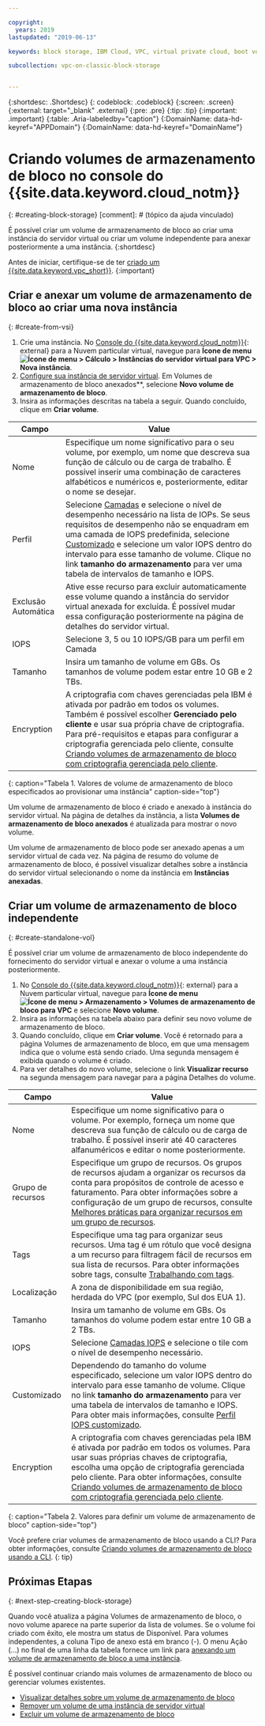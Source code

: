 ```yaml
---

copyright:
  years: 2019
lastupdated: "2019-06-13"

keywords: block storage, IBM Cloud, VPC, virtual private cloud, boot volume, data volume, volume, data storage, VSI, virtual server instance, instance, IOPS

subcollection: vpc-on-classic-block-storage


---
```


{:shortdesc: .Shortdesc}
{: codeblock: .codeblock}
{:screen: .screen}
{:external: target="_blank" .external}
{:pre: .pre}
{:tip: .tip}
{:important: .important}
{:table: .Aria-labeledby="caption"}
{:DomainName: data-hd-keyref="APPDomain"}
{:DomainName: data-hd-keyref="DomainName"}

# Criando volumes de armazenamento de bloco no console do {{site.data.keyword.cloud_notm}}
{: #creating-block-storage}
[comment]: # (tópico da ajuda vinculado)

É possível criar um volume de armazenamento de bloco ao criar uma instância do servidor virtual ou criar um volume independente para anexar posteriormente a uma instância.
{:shortdesc}

Antes de iniciar, certifique-se de ter [criado um {{site.data.keyword.vpc_short}}](/docs/vpc-on-classic?topic=vpc-on-classic-getting-started).
{:important}

## Criar e anexar um volume de armazenamento de bloco ao criar uma nova instância
{: #create-from-vsi}

1. Crie uma instância. No
[Console do {{site.data.keyword.cloud_notm}}](https://{DomainName}/vpc){: external} para a Nuvem particular
virtual, navegue para **Ícone de menu
![Ícone de menu](../../icons/icon_hamburger.svg) > Cálculo > Instâncias do servidor virtual para VPC > Nova instância**.
1. [Configure
sua instância de servidor virtual](/docs/vpc-on-classic-vsi?topic=vpc-on-classic-vsi-creating-virtual-servers). Em Volumes de armazenamento de bloco
anexados**, selecione **Novo volume de armazenamento de
bloco**.
1. Insira as informações descritas na tabela a seguir. Quando concluído, clique em
**Criar volume**.

| Campo | Value |
|-------|-------|
| Nome  | Especifique um nome significativo para o seu volume, por exemplo, um nome que descreva sua função de cálculo ou de carga de trabalho. É possível inserir uma combinação de caracteres alfabéticos e numéricos e, posteriormente, editar o nome se desejar. |
| Perfil | Selecione [Camadas](/docs/vpc-on-classic-block-storage?topic=vpc-on-classic-block-storage-block-storage-profiles#tiers) e selecione o nível de desempenho necessário na lista de IOPs. Se seus requisitos de desempenho não se enquadram em uma camada de IOPS predefinida, selecione [Customizado](/docs/vpc-on-classic-block-storage?topic=vpc-on-classic-block-storage-block-storage-profiles#custom) e selecione um valor IOPS dentro do intervalo para esse tamanho de volume. Clique no link **tamanho do armazenamento** para ver uma tabela de intervalos de tamanho e IOPS. |
| Exclusão Automática | Ative esse recurso para excluir automaticamente esse volume quando a instância do servidor virtual anexada for excluída. É possível mudar essa configuração posteriormente na página de detalhes do servidor virtual. |
| IOPS | Selecione 3, 5 ou 10 IOPS/GB para um perfil em Camada |
| Tamanho | Insira um tamanho de volume em GBs. Os tamanhos de volume podem estar entre 10 GB e 2 TBs. |
| Encryption | A criptografia com chaves gerenciadas pela IBM é ativada por padrão em todos os volumes. Também é possível escolher **Gerenciado pelo cliente** e usar sua própria chave de criptografia. Para pré-requisitos e etapas para configurar a criptografia gerenciada pelo cliente, consulte [Criando volumes de armazenamento de bloco com criptografia gerenciada pelo cliente](/docs/vpc-on-classic-block-storage?topic=vpc-on-classic-block-storage-block-storage-encryption). |
{: caption="Tabela 1. Valores de volume de armazenamento de bloco especificados ao provisionar uma instância" caption-side="top"}

Um volume de armazenamento de bloco é criado e anexado à instância do servidor virtual. Na página de detalhes da instância, a lista **Volumes de armazenamento de bloco anexados** é atualizada para mostrar o novo volume.

Um volume de armazenamento de bloco pode ser anexado apenas a um servidor virtual de cada vez. Na página de resumo do volume de armazenamento de bloco, é possível visualizar detalhes sobre a instância do servidor virtual selecionando o nome da instância em **Instâncias anexadas**.

## Criar um volume de armazenamento de bloco independente
{: #create-standalone-vol}

É possível criar um volume de armazenamento de bloco independente do fornecimento do servidor virtual e anexar o volume a uma instância posteriormente.

1. No [Console do {{site.data.keyword.cloud_notm}}](https://{DomainName}/vpc){: external} para a Nuvem particular virtual, navegue para **Ícone de menu ![Ícone de menu](../../icons/icon_hamburger.svg) > Armazenamento > Volumes de armazenamento de bloco para VPC** e selecione **Novo volume**.
1. Insira as informações na tabela abaixo para definir seu novo volume de armazenamento de bloco.
1. Quando concluído, clique em **Criar volume**. Você é retornado para a página Volumes de armazenamento de bloco, em que uma mensagem indica que o volume está sendo criado. Uma segunda mensagem é exibida quando o volume é criado.
1. Para ver detalhes do novo volume, selecione o link **Visualizar recurso** na segunda mensagem para navegar para a página Detalhes do volume.

| Campo | Value |
|-------|-------|
| Nome  | Especifique um nome significativo para o volume. Por exemplo, forneça um nome que descreva sua função de cálculo ou de carga de trabalho. É possível inserir até 40 caracteres alfanuméricos e editar o nome posteriormente. |
| Grupo de recursos | Especifique um grupo de recursos. Os grupos de recursos ajudam a organizar os recursos da conta para propósitos de controle de acesso e faturamento. Para obter informações sobre a configuração de um grupo de recursos, consulte [Melhores práticas para organizar recursos em um grupo de recursos](/docs/resources?topic=resources-bp_resourcegroups#setuprgs). |
| Tags | Especifique uma tag para organizar seus recursos. Uma tag é um rótulo que você designa a um recurso para filtragem fácil de recursos em sua lista de recursos. Para obter informações sobre tags, consulte [Trabalhando com tags](/docs/resources?topic=resources-tag). |
| Localização | A zona de disponibilidade em sua região, herdada do VPC (por exemplo, Sul dos EUA 1). |
| Tamanho | Insira um tamanho de volume em GBs.  Os tamanhos do volume podem estar entre 10 GB a 2 TBs. |
| IOPS | Selecione [Camadas IOPS](/docs/vpc-on-classic-block-storage?topic=vpc-on-classic-block-storage-block-storage-profiles#tiers) e selecione o tile com o nível de desempenho necessário. |
| Customizado | Dependendo do tamanho do volume especificado, selecione um valor IOPS dentro do intervalo para esse tamanho de volume. Clique no link **tamanho do armazenamento** para ver uma tabela de intervalos de tamanho e IOPS. Para obter mais informações, consulte [Perfil IOPS customizado](/docs/vpc-on-classic-block-storage?topic=vpc-on-classic-block-storage-block-storage-profiles#custom). |
| Encryption | A criptografia com chaves gerenciadas pela IBM é ativada por padrão em todos os volumes. Para usar suas próprias chaves de criptografia, escolha uma opção de criptografia gerenciada pelo cliente. Para obter informações, consulte [Criando volumes de armazenamento de bloco com criptografia gerenciada pelo cliente](/docs/vpc-on-classic-block-storage?topic=vpc-on-classic-block-storage-block-storage-encryption).|
{: caption="Tabela 2. Valores para definir um volume de armazenamento de bloco" caption-side="top"}

Você prefere criar volumes de armazenamento de bloco usando a CLI? Para obter informações, consulte [Criando volumes de armazenamento de bloco usando a CLI](/docs/vpc-on-classic-block-storage?topic=vpc-on-classic-block-storage-creating-block-storage-cli).
{: tip}

## Próximas Etapas
{: #next-step-creating-block-storage}

Quando você atualiza a página Volumes de armazenamento de bloco, o novo volume aparece na parte superior da lista de volumes. Se o volume foi criado com êxito, ele mostra um status de Disponível. Para volumes independentes, a coluna Tipo de anexo está em branco (-). O menu Ação (...) no final de uma linha da tabela fornece um link para [anexando um volume de armazenamento de bloco a uma instância](/docs/vpc-on-classic-block-storage?topic=vpc-on-classic-block-storage-attaching-block-storage).

É possível continuar criando mais volumes de armazenamento de bloco ou gerenciar volumes existentes.

* [Visualizar detalhes sobre um volume de armazenamento de bloco](/docs/vpc-on-classic-block-storage?topic=vpc-on-classic-block-storage-viewing-block-storage)
* [Remover um volume de uma instância de servidor virtual](/docs/vpc-on-classic-block-storage?topic=vpc-on-classic-block-storage-managing-block-storage#detach)
* [Excluir um volume de armazenamento de bloco](/docs/vpc-on-classic-block-storage?topic=vpc-on-classic-block-storage-managing-block-storage#delete)
